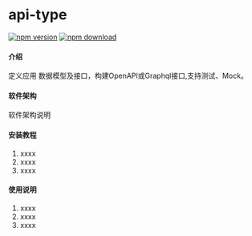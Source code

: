 # api-type
[![npm version](https://badge.fury.io/js/api-type.svg)](https://badge.fury.io/js/api-type)
[![npm download](https://badgen.net/npm/dt/api-type)](https://badgen.net/npm/dt/api-type)

#### 介绍
定义应用 数据模型及接口，构建OpenAPI或Graphql接口,支持测试、Mock。

#### 软件架构
软件架构说明


#### 安装教程

1.  xxxx
2.  xxxx
3.  xxxx

#### 使用说明

1.  xxxx
2.  xxxx
3.  xxxx
